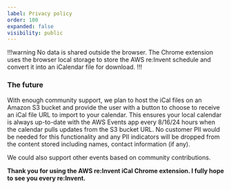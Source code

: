 ```yaml
---
label: Privacy policy
order: 100
expanded: false
visibility: public
---
```


!!!warning
No data is shared outside the browser. The Chrome extension uses the browser local storage to store the AWS re:Invent schedule and convert it into an iCalendar file for download.
!!!

### The future

With enough community support, we plan to host the iCal files on an Amazon S3 bucket and provide the user with a button to choose to receive an iCal file URL to import to your calendar. This ensures your local calendar is always up-to-date with the AWS Events app every 8/16/24 hours when the calendar pulls updates from the S3 bucket URL. No customer PII would be needed for this functionality and any PII indicators will be dropped from the content stored including names, contact information (if any). 

We could also support other events based on community contributions.

**Thank you for using the AWS re:Invent iCal Chrome extension. I fully hope to see you every re:Invent.**